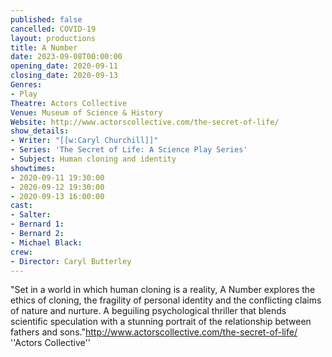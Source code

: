 ```yaml
---
published: false
cancelled: COVID-19
layout: productions
title: A Number
date: 2023-09-08T00:00:00
opening_date: 2020-09-11
closing_date: 2020-09-13
Genres: 
- Play
Theatre: Actors Collective
Venue: Museum of Science & History
Website: http://www.actorscollective.com/the-secret-of-life/
show_details:
- Writer: "[[w:Caryl Churchill]]"
- Series: 'The Secret of Life: A Science Play Series'
- Subject: Human cloning and identity
showtimes:
- 2020-09-11 19:30:00
- 2020-09-12 19:30:00
- 2020-09-13 16:00:00
cast:
- Salter:
- Bernard 1:
- Bernard 2:
- Michael Black:
crew:
- Director: Caryl Butterley
---
```


"Set in a world in which human cloning is a reality, A Number explores the ethics of cloning, the fragility of personal identity and the conflicting claims of nature and nurture. A beguiling psychological thriller that blends scientific speculation with a stunning portrait of the relationship between fathers and sons."<ref>http://www.actorscollective.com/the-secret-of-life/ ''Actors Collective''</ref>
